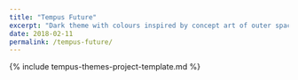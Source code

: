 ```yaml
---
title: "Tempus Future"
excerpt: "Dark theme with colours inspired by concept art of outer space (WCAG AAA compliant). Part of the Tempus Themes project."
date: 2018-02-11
permalink: /tempus-future/
---
```


{% include tempus-themes-project-template.md %}
